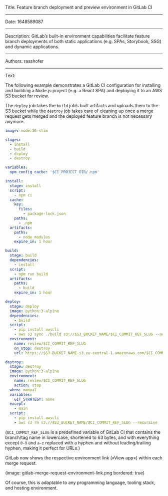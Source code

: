 Title: Feature branch deployment and preview environment in GitLab CI

-----

Date: 1648589087

-----

Description: GitLab’s built-in environment capabilities facilitate feature branch deployments of both static applications (e.g. SPAs, Storybook, SSG) and dynamic applications.

-----

Authors: rasshofer

-----

Text:

The following example demonstrates a GitLab CI configuration for installing and building a Node.js project (e.g. a React SPA) and deploying it to an AWS S3 bucket for review.

The `deploy` job takes the `build` job’s built artifacts and uploads them to the S3 bucket while the `destroy` job takes care of cleaning up once a merge request gets merged and the deployed feature branch is not necessary anymore.

```yaml
image: node:16-slim

stages:
  - install
  - build
  - deploy
  - destroy

variables:
  npm_config_cache: '$CI_PROJECT_DIR/.npm'

install:
  stage: install
  script:
    - npm ci
  cache:
    key:
      files:
        - package-lock.json
    paths:
      - .npm
  artifacts:
    paths:
      - node_modules
    expire_in: 1 hour

build:
  stage: build
  dependencies:
    - install
  script:
    - npm run build
  artifacts:
    paths:
      - build
    expire_in: 1 hour

deploy:
  stage: deploy
  image: python:3-alpine
  dependencies:
    - build
  script:
    - pip install awscli
    - aws s3 sync ./build s3://$S3_BUCKET_NAME/$CI_COMMIT_REF_SLUG --acl public-read --cache-control no-cache
  environment:
    name: review/$CI_COMMIT_REF_SLUG
    on_stop: destroy
    url: https://$S3_BUCKET_NAME.s3.eu-central-1.amazonaws.com/$CI_COMMIT_REF_SLUG/index.html

destroy:
  stage: destroy
  image: python:3-alpine
  environment:
    name: review/$CI_COMMIT_REF_SLUG
    action: stop
  when: manual
  variables:
    GIT_STRATEGY: none
  except:
    - main
  script:
    - pip install awscli
    - aws s3 rm s3://$S3_BUCKET_NAME/$CI_COMMIT_REF_SLUG --recursive
```

(`$CI_COMMIT_REF_SLUG` is a predefined variable of GitLab CI that contains the branch/tag name in lowercase, shortened to 63 bytes, and with everything except `0-9` and `a-z` replaced with a hyphen and without leading/trailing hyphen, making it perfect for URLs.)

GitLab now shows the respective environment link (»View app«) within each merge request.

(image: gitlab-merge-request-environment-link.png bordered: true)

Of course, this is adaptable to any programming language, tooling stack, and hosting environment.
